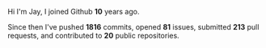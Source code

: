 Hi I'm Jay, I joined Github **10** years ago.

Since then I've pushed **1816** commits, opened **81** issues, submitted **213** pull requests, and contributed to **20** public repositories.
